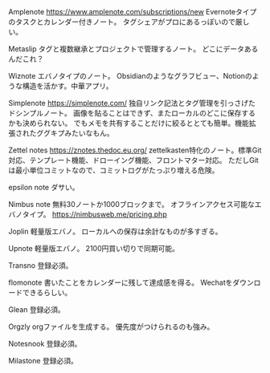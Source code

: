 Amplenote
https://www.amplenote.com/subscriptions/new
Evernoteタイプのタスクとカレンダー付きノート。
タグシェアがプロにあるっぽいので厳しい。

Metaslip
タグと複数継承とプロジェクトで管理するノート。
どこにデータあるんだこれ？

Wiznote
エバノタイプのノート。
Obsidianのようなグラフビュー、Notionのような構造を活かす。中華アプリ。

Simplenote
https://simplenote.com/
独自リンク記法とタグ管理を引っさげたドシンプルノート。
画像を貼ることはできず、またローカルのどこに保存するかも決められない。
でもメモを共有することだけに絞るととても簡単。機能拡張されたググキプみたいなもん。

Zettel notes
https://znotes.thedoc.eu.org/
zettelkasten特化のノート。標準Git対応、テンプレート機能、ドローイング機能、フロントマター対応。
ただしGitは最小単位コミットなので、コミットログがたっぷり増える危険。

epsilon note
ダサい。

Nimbus note
無料30ノートか1000ブロックまで。
オフラインアクセス可能なエバノタイプ。
https://nimbusweb.me/pricing.php

Joplin
軽量版エバノ。
ローカルへの保存は余計なものが多すぎる。

Upnote
軽量版エバノ。
2100円買い切りで同期可能。

Transno
登録必須。

flomonote
書いたことをカレンダーに残して達成感を得る。
Wechatをダウンロードできるらしい。

Glean
登録必須。

Orgzly
orgファイルを生成する。
優先度がつけられるのも強み。

Notesnook
登録必須。

Milastone
登録必須。


